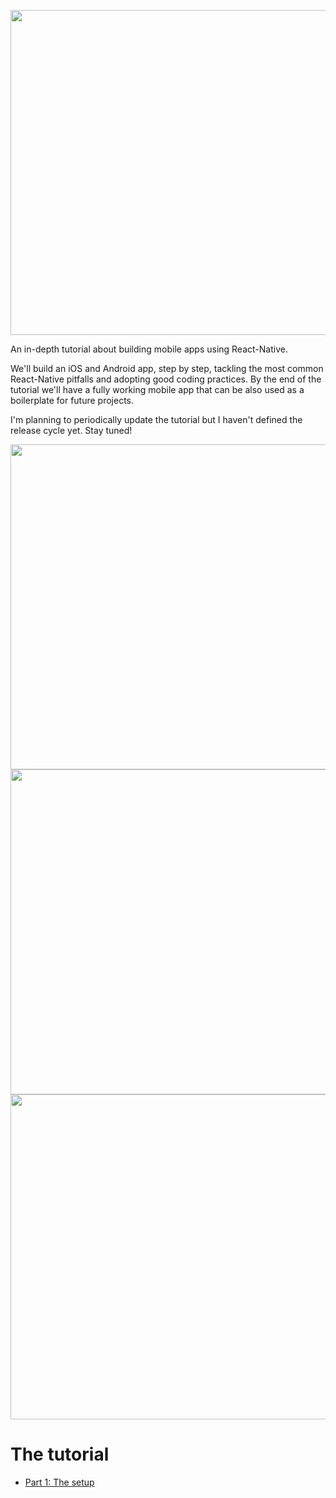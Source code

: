 <p align="center">
<img src="https://github.com/mmazzarolo/the-app-starter-dev/blob/master/public/logo-extra-wide.png?raw=true" height="520"></img>
</p>

An in-depth tutorial about building mobile apps using React-Native.

We'll build an iOS and Android app, step by step, tackling the most common React-Native pitfalls and adopting good coding practices. By the end of the tutorial we'll have a fully working mobile app that can be also used as a boilerplate for future projects.

I'm planning to periodically update the tutorial but I haven't defined the release cycle yet. Stay tuned!

<p align="center">
<img src="https://github.com/mmazzarolo/the-app-starter-dev/blob/master/public/00-screenshot-1.png?raw=true" height="520"></img>
<img src="https://github.com/mmazzarolo/the-app-starter-dev/blob/master/public/00-screenshot-2.png?raw=true" height="520"></img>
<img src="https://github.com/mmazzarolo/the-app-starter-dev/blob/master/public/00-screenshot-3.png?raw=true" height="520"></img>
</p>

# The tutorial

- [Part 1: The setup](./01-the-setup)

